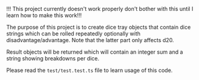 !!! This project currently doesn't work properly don't bother with this until I learn how to make this work!!!

The purpose of this project is to create dice tray objects that contain dice strings which can be rolled repeatedly optionally with disadvantage/advantage.  Note that the latter part only affects d20.  

Result objects will be returned which will contain an integer sum and a string showing breakdowns per dice.

Please read the `test/test.test.ts` file to learn usage of this code.
